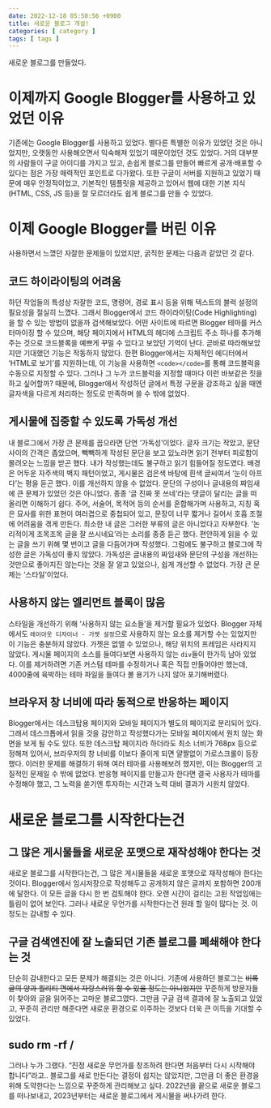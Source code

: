 ```yaml
---
date: 2022-12-18 05:50:56 +0900
title: 새로운 블로그 개설!
categories: [ category ]
tags: [ tags ]
---
```

새로운 블로그를 만들었다.

# 이제까지 Google Blogger를 사용하고 있었던 이유

기존에는 Google Blogger를 사용하고 있었다. 별다른 특별한 이유가 있었던 것은 아니었지만, 오랫동안 사용해오면서 익숙해져 있었기 때문이었던 것도 있었다. 거의 대부분의 사람들이 구글 아이디를 가지고 있고, 손쉽게 블로그를 만들어 빠르게 공개·배포할 수 있다는 점은 가장 매력적인 포인트로 다가왔다. 또한 구글이 서버를 지원하고 있었기 때문에 매우 안정적이었고, 기본적인 템플릿을 제공하고 있어서 웹에 대한 기본 지식(HTML, CSS, JS 등)을 잘 모르더라도 쉽게 블로그를 만들 수 있었다.

# 이제 Google Blogger를 버린 이유

사용하면서 느꼈던 자잘한 문제들이 있었지만, 굵직한 문제는 다음과 같았던 것 같다.

## 코드 하이라이팅의 어려움
하던 작업들의 특성상 자잘한 코드, 명령어, 경로 표시 등을 위해 텍스트의 블럭 설정의 필요성을 절실히 느꼈다. 그래서 Blogger에서 코드 하이라이팅(Code Highlighting)을 할 수 있는 방법이 없을까 검색해보았다. 어떤 사이트에 따르면 Blogger 테마를 커스터마이징 할 수 있으며, 해당 페이지에서 HTML의 헤더에 스크립트 주소 하나를 추가해주는 것으로 코드블록을 예쁘게 꾸밀 수 있다고 보았던 기억이 난다. 곧바로 따라해보았지만 기대했던 기능은 작동하지 않았다.
한편 Blogger에서는 자체적인 에디터에서 ‘HTML로 보기’를 지원하는데, 이 기능을 사용하면 `<code></code>`를 통해 코드블럭을 수동으로 지정할 수 있다. 그러나 그 누가 코드블럭을 지정할 때마다 이런 바보같은 짓을 하고 싶어할까? 때문에, Blogger에서 작성하던 글에서 특정 구문을 강조하고 싶을 때엔 글자색을 다르게 처리하는 정도로 만족하며 쓸 수 밖에 없었다.

## 게시물에 집중할 수 있도록 가독성 개선
내 블로그에서 가장 큰 문제를 꼽으라면 단연 ‘가독성’이었다. 글자 크기는 작았고, 문단 사이의 간격은 좁았으며, 빽빽하게 작성된 문단을 보고 있노라면 읽기 전부터 피로함이 몰려오는 느낌을 받곤 했다. 내가 작성했는데도 불구하고 읽기 힘들어질 정도였다. 배경은 어두운 자주색의 벽지 패턴이었고, 게시물은 검은색 바탕에 흰색 글씨여서 ‘눈이 아프다’는 평을 듣곤 했다. 이를 개선하지 않을 수 없었다.
문단의 구성이나 글내용의 짜임새에 큰 문제가 있었던 것은 아니었다. 종종 ‘글 진짜 못 쓰네’라는 댓글이 달리는 글을 떠올리면 이해하기 쉽다. 주어, 서술어, 목적어 등의 순서를 혼합해가며 사용하고, 지칭 혹은 묘사를 위한 표현이 여러겹으로 중첩되어 있고, 문장이 너무 짧거나 길어서 호흡 조절에 어려움을 겪게 만든다. 최소한 내 글은 그러한 부류의 글은 아니었다고 자부한다.
‘논리적이게 조목조목 글을 잘 쓰시네요’라는 소리를 종종 듣곤 했다. 편안하게 읽을 수 있는 글을 쓰기 위해 몇 번이고 글을 다듬어가며 작성했다. 그럼에도 불구하고 블로그에 작성한 글은 가독성이 좋지 않았다. 가독성은 글내용의 짜임새와 문단의 구성을 개선하는 것만으로 좋아지진 않는다는 것을 잘 알고 있었으나, 쉽게 개선할 수 없었다. 가장 큰 문제는 ‘스타일’이었다.

## 사용하지 않는 엘리먼트 블록이 많음
스타일을 개선하기 위해 ‘사용하지 않는 요소들’을 제거할 필요가 있었다. Blogger 자체에서도 `레이아웃 디자이너 - 가젯 설정`으로 사용하지 않는 요소를 제거할 수는 있었지만 이 기능은 충분하지 않았다. 가젯은 없앨 수 있었으나, 해당 위치의 프레임은 사라지지 않았다. 게시물 페이지의 소스를 들여다보면 사용하지 않는 `div`들이 한가득 남아 있었다. 이를 제거하려면 기존 커스텀 테마를 수정하거나 혹은 직접 만들어야만 했는데, 4000줄에 육박하는 테마 파일을 들여다 볼 용기가 나지 않아 포기해버렸다.

## 브라우저 창 너비에 따라 동적으로 반응하는 페이지
Blogger에서는 데스크탑용 페이지와 모바일 페이지가 별도의 페이지로 분리되어 있다. 그래서 데스크톱에서 읽을 것을 감안하고 작성했다가는 모바일 페이지에서 원치 않는 화면을 보게 될 수도 있다. 또한 데스크탑 페이지라 하더라도 최소 너비가 768px 등으로 정해져 있어서, 브라우저의 창 너비를 이보다 줄이게 되면 얄짤없이 가로스크롤이 등장했다.
이러한 문제를 해결하기 위해 여러 테마를 사용해보려 했지만, 이는 Blogger의 고질적인 문제일 수 밖에 없었다. 반응형 페이지를 만들고자 한다면 결국 사용자가 테마를 수정해야 했고, 그 노력을 쏟기엔 투자하는 시간과 노력 대비 결과가 시원치 않았다.

# 새로운 블로그를 시작한다는건

## 그 많은 게시물들을 새로운 포맷으로 재작성해야 한다는 것

새로운 블로그를 시작한다는건, 그 많은 게시물들을 새로운 포맷으로 재작성해야 한다는 것이다. Blogger에서 임시저장으로 작성해두고 공개하지 않은 글까지 포함하면 200개에 달한다. 이 모든 글을 다시 한 번 검토해야 한다. 오랜 시간이 걸리는 고된 작업임에는 틀림이 없어 보인다. 그러나 새로운 무언가를 시작한다는건 원래 할 일이 많다는 것. 이 정도는 감내할 수 있다.

## 구글 검색엔진에 잘 노출되던 기존 블로그를 폐쇄해야 한다는 것
단순히 감내한다고 모든 문제가 해결되는 것은 아니다. 기존에 사용하던 블로그는 ~~비록 글의 양과 퀄리티 면에서 자랑스러워 할 수 있을 정도는 아니었지만~~ 꾸준하게 방문자들이 찾아와 글을 읽어주는 고마운 블로그였다. 그만큼 구글 검색 결과에 잘 노출되고 있었고, 꾸준히 관리만 해준다면 새로운 환경으로 이주하는 것보다 더욱 큰 이득을 기대할 수 있었다.

## sudo rm -rf /

그러나 누가 그랬다. “진정 새로운 무언가를 창조하려 한다면 처음부터 다시 시작해야 합니다”라고.. 블로그를 새로 만든다는 결정이 쉽지는 않았지만, 그만큼 더 좋은 환경을 위해 도약한다는 느낌으로 꾸준하게 관리해보고 싶다. 2022년을 끝으로 새로운 블로그를 떠나보내고, 2023년부터는 새로운 블로그에서 게시물을 써나가려 한다. 
